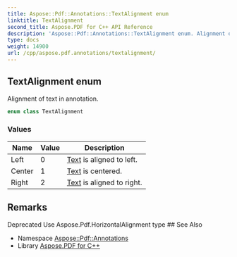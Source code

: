 ```yaml
---
title: Aspose::Pdf::Annotations::TextAlignment enum
linktitle: TextAlignment
second_title: Aspose.PDF for C++ API Reference
description: 'Aspose::Pdf::Annotations::TextAlignment enum. Alignment of text in annotation in C++.'
type: docs
weight: 14900
url: /cpp/aspose.pdf.annotations/textalignment/
---
```

## TextAlignment enum


Alignment of text in annotation.

```cpp
enum class TextAlignment
```

### Values

| Name | Value | Description |
| --- | --- | --- |
| Left | 0 | [Text](../../aspose.pdf.text/) is aligned to left. |
| Center | 1 | [Text](../../aspose.pdf.text/) is centered. |
| Right | 2 | [Text](../../aspose.pdf.text/) is aligned to right. |

## Remarks


<xrefsect id="deprecated_1_deprecated000113">
  <xreftitle>Deprecated</xreftitle>
  <xrefdescription>
    <para>Use <ref refid="namespace_aspose_1_1_pdf_1aefec9c0bf30ee5e6fb2640e69aed6cd9" kindref="member">Aspose.Pdf.HorizontalAlignment</ref> type </para>
  </xrefdescription>
</xrefsect>
## See Also

* Namespace [Aspose::Pdf::Annotations](../)
* Library [Aspose.PDF for C++](../../)
